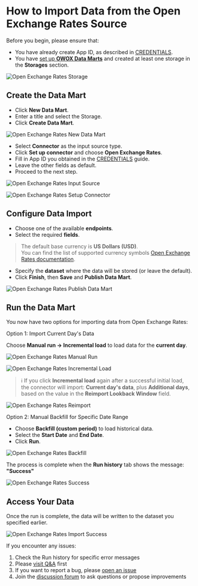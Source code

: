 # How to Import Data from the Open Exchange Rates Source

Before you begin, please ensure that:

- You have already create App ID, as described in [CREDENTIALS](CREDENTIALS.md).  
- You have [set up **OWOX Data Marts**](https://docs.owox.com/docs/getting-started/quick-start/) and created at least one storage in the **Storages** section.  

![Open Exchange Rates Storage](res/openrates_storage.png)

## Create the Data Mart

- Click **New Data Mart**.
- Enter a title and select the Storage.
- Click **Create Data Mart**.

![Open Exchange Rates New Data Mart](res/openrates_newdatamart.png)

- Select **Connector** as the input source type.  
- Click **Set up connector** and choose **Open Exchange Rates**.  
- Fill in App ID you obtained in the [CREDENTIALS](CREDENTIALS.md) guide.  
- Leave the other fields as default.  
- Proceed to the next step.

![Open Exchange Rates Input Source](res/openrates_inputsource.png)

![Open Exchange Rates Setup Connector](res/openrates_setupconnector.png)

## Configure Data Import

- Choose one of the available **endpoints**.
- Select the required **fields**.  

> The default base currency is **US Dollars (USD)**.  
You can find the list of supported currency symbols [Open Exchange Rates documentation](https://docs.openexchangerates.org/reference/supported-currencies).

- Specify the **dataset** where the data will be stored (or leave the default).  
- Click **Finish**, then **Save** and **Publish Data Mart**.  

![Open Exchange Rates Publish Data Mart](res/openrates_publishdatamart.png)

## Run the Data Mart

You now have two options for importing data from Open Exchange Rates:  

Option 1: Import Current Day's Data

Choose **Manual run → Incremental load** to load data for the **current day**.

![Open Exchange Rates Manual Run](res/openrates_manualrun.png)

![Open Exchange Rates Incremental Load](res/openrates_currentday.png)

> ℹ️ If you click **Incremental load** again after a successful initial load,  
> the connector will import: **Current day's data**, plus **Additional days**, based on the value in the **Reimport Lookback Window** field.

![Open Exchange Rates Reimport](res/openrates_reimportwindow.png)

Option 2: Manual Backfill for Specific Date Range

- Choose **Backfill (custom period)** to load historical data.  
- Select the **Start Date** and **End Date**.  
- Click **Run**.  

![Open Exchange Rates Backfill](res/openrates_daterange.png)

The process is complete when the **Run history** tab shows the message: **"Success"**  

![Open Exchange Rates Success](res/openrates_successrun.png)

## Access Your Data

Once the run is complete, the data will be written to the dataset you specified earlier.  

![Open Exchange Rates Import Success](res/openrates_importgbq.png)

If you encounter any issues:

1. Check the Run history for specific error messages
2. Please [visit Q&A](https://github.com/OWOX/owox-data-marts/discussions/categories/q-a) first
3. If you want to report a bug, please [open an issue](https://github.com/OWOX/owox-data-marts/issues)
4. Join the [discussion forum](https://github.com/OWOX/owox-data-marts/discussions) to ask questions or propose improvements
